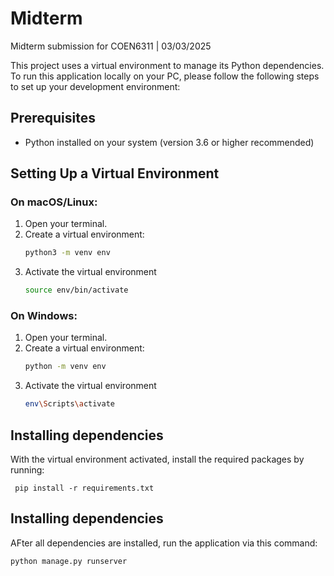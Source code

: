 # Midterm
Midterm submission for COEN6311 | 03/03/2025

This project uses a virtual environment to manage its Python dependencies. To run this application locally on your PC, please follow the following steps to set up your development environment:

## Prerequisites

- Python installed on your system (version 3.6 or higher recommended)

## Setting Up a Virtual Environment

### On macOS/Linux:
1. Open your terminal.
2. Create a virtual environment:
   ```bash
   python3 -m venv env
3. Activate the virtual environment
   ```bash
   source env/bin/activate

### On Windows:
1. Open your terminal.
2. Create a virtual environment:
   ```bash
   python -m venv env
3. Activate the virtual environment
   ```bash
   env\Scripts\activate

## Installing dependencies

With the virtual environment activated, install the required packages by running:
   
  ``` pip install -r requirements.txt```

## Installing dependencies
AFter all dependencies are installed, run the application via this command:

```bash
python manage.py runserver
